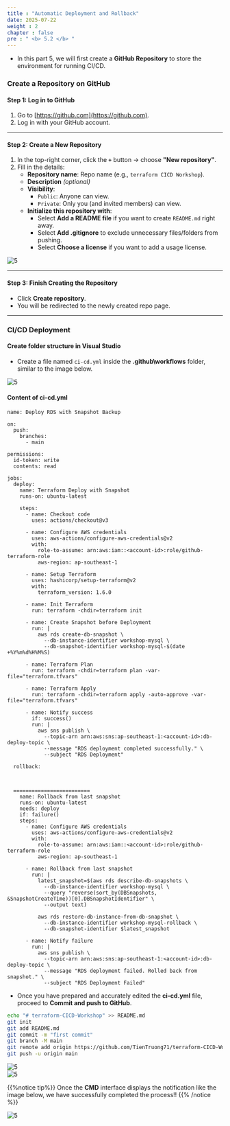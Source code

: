 ```yaml
---
title : "Automatic Deployment and Rollback"
date: 2025-07-22
weight : 2
chapter : false
pre : " <b> 5.2 </b> "
---
```


- In this part 5, we will first create a **GitHub Repository** to store the environment for running CI/CD.

### Create a Repository on GitHub

#### Step 1: Log in to GitHub
1. Go to [https://github.com](https://github.com).
2. Log in with your GitHub account.

---

#### Step 2: Create a New Repository
1. In the top-right corner, click the **`+`** button → choose **"New repository"**.
2. Fill in the details:
   - **Repository name**: Repo name (e.g., `terraform CICD Workshop`).
   - **Description** *(optional)*
   - **Visibility**:
     - `Public`: Anyone can view.
     - `Private`: Only you (and invited members) can view.
   - **Initialize this repository with**:
     - Select **Add a README file** if you want to create `README.md` right away.
     - Select **Add .gitignore** to exclude unnecessary files/folders from pushing.
     - Select **Choose a license** if you want to add a usage license.

![5](/images/imageAWS/51.png)

---

#### Step 3: Finish Creating the Repository
- Click **Create repository**.
- You will be redirected to the newly created repo page.

---

### CI/CD Deployment

#### Create folder structure in **Visual Studio**
- Create a file named `ci-cd.yml` inside the **.github\workflows** folder, similar to the image below.

![5](/images/imageAWS/511.png)

#### Content of **ci-cd.yml**

```
name: Deploy RDS with Snapshot Backup

on:
  push:
    branches:
      - main

permissions:
  id-token: write
  contents: read

jobs:
  deploy:
    name: Terraform Deploy with Snapshot
    runs-on: ubuntu-latest

    steps:
      - name: Checkout code
        uses: actions/checkout@v3

      - name: Configure AWS credentials
        uses: aws-actions/configure-aws-credentials@v2
        with:
          role-to-assume: arn:aws:iam::<account-id>:role/github-terraform-role
          aws-region: ap-southeast-1

      - name: Setup Terraform
        uses: hashicorp/setup-terraform@v2
        with:
          terraform_version: 1.6.0

      - name: Init Terraform
        run: terraform -chdir=terraform init

      - name: Create Snapshot before Deployment
        run: |
          aws rds create-db-snapshot \
            --db-instance-identifier workshop-mysql \
            --db-snapshot-identifier workshop-mysql-$(date +%Y%m%d%H%M%S)

      - name: Terraform Plan
        run: terraform -chdir=terraform plan -var-file="terraform.tfvars"

      - name: Terraform Apply
        run: terraform -chdir=terraform apply -auto-approve -var-file="terraform.tfvars"

      - name: Notify success
        if: success()
        run: |
          aws sns publish \
            --topic-arn arn:aws:sns:ap-southeast-1:<account-id>:db-deploy-topic \
            --message "RDS deployment completed successfully." \
            --subject "RDS Deployment"

  rollback:



  =========================    
    name: Rollback from last snapshot
    runs-on: ubuntu-latest
    needs: deploy
    if: failure()
    steps:
      - name: Configure AWS credentials
        uses: aws-actions/configure-aws-credentials@v2
        with:
          role-to-assume: arn:aws:iam::<account-id>:role/github-terraform-role
          aws-region: ap-southeast-1

      - name: Rollback from last snapshot
        run: |
          latest_snapshot=$(aws rds describe-db-snapshots \
            --db-instance-identifier workshop-mysql \
            --query "reverse(sort_by(DBSnapshots, &SnapshotCreateTime))[0].DBSnapshotIdentifier" \
            --output text)

          aws rds restore-db-instance-from-db-snapshot \
            --db-instance-identifier workshop-mysql-rollback \
            --db-snapshot-identifier $latest_snapshot

      - name: Notify failure
        run: |
          aws sns publish \
            --topic-arn arn:aws:sns:ap-southeast-1:<account-id>:db-deploy-topic \
            --message "RDS deployment failed. Rolled back from snapshot." \
            --subject "RDS Deployment Failed"
```

- Once you have prepared and accurately edited the **ci-cd.yml** file, proceed to **Commit and push to GitHub**.

```bash
echo "# terraform-CICD-Workshop" >> README.md
git init
git add README.md
git commit -m "first commit"
git branch -M main
git remote add origin https://github.com/TienTruong71/terraform-CICD-Workshop.git
git push -u origin main
```

![5](/images/imageAWS/512.png)  
![5](/images/imageAWS/513.png)  

{{%notice tip%}}
Once the **CMD** interface displays the notification like the image below, we have successfully completed the process!!
{{% /notice %}}

![5](/images/imageAWS/514.png)
